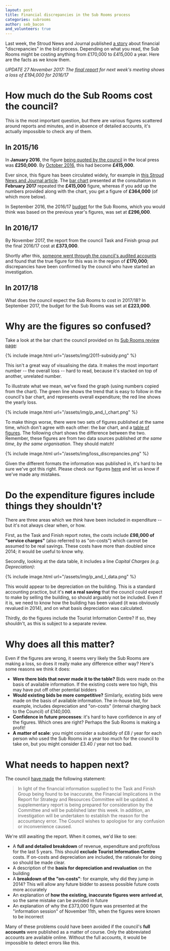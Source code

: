 ```yaml
---
layout: post
title: Financial discrepancies in the Sub Rooms process
categories: subrooms
author: seb_bacon
and_volunteers: true
---
```


Last week, the Stroud News and Journal published [a story](http://www.stroudnewsandjournal.co.uk/news/15672935.SDC_and_the_Subs__Confirmation_of_financial____discrepancies____and_public_anger_at_lack_of_consultation_leads_to_calls_to_suspend_the_review/) about financial "discrepancies" in the bid process.  Depending on what you read, the Sub Rooms might be costing anything from £170,000 to £415,000 a year.  Here are the facts as we know them.

_UPDATE 27 November 2017: The [final report](https://www.stroud.gov.uk/media/557764/item-6-c-subscription-rooms-task-finish-group-final-report.pdf) for next week's meeting shows a loss of £194,000 for 2016/17_

# How much do the Sub Rooms cost the council?

This is the most important question, but there are various figures scattered around reports and minutes, and in absence of detailed accounts, it's actually impossible to check any of them.

## In 2015/16

In **January 2016**, the figure [being quoted by the council](http://www.stroudnewsandjournal.co.uk/news/14231234.Fears_for_future_of_Stroud_s_Sub_Rooms_as_government_cuts_hit_Stroud_District_Council/) in the local press was **£250,000**. By [October 2016](https://www.stroud.gov.uk/media/208609/item-8c-asset-reviews.pdf), this had become **£415,000**.

Ever since, this figure has been circulated widely, for example in [this Stroud News and Journal article](http://www.stroudnewsandjournal.co.uk/news/15512560.The_history_of_Stroud_s_iconic_Subscription_Rooms/).  The [bar chart](https://www.stroud.gov.uk/media/241237/5-year-summary-costs-graph.docx) presented at the consultation in **February 2017** repeated the **£415,000** figure, whereas if you add up the numbers provided along with the chart, you get a figure of **£364,000** (of which more below).

In September 2016, the 2016/17 [budget](https://www.stroud.gov.uk/media/241587/item-7-budget-monitoring-report-2016-17-report-3.pdf) for the Sub Rooms, which you would think was based on the previous year's figures, was set at **£296,000**.

## In 2016/17

By November 2017, the report from the council Task and Finish group put the final 2016/17 cost at **£373,000**.

Shortly after this, [someone went through the council's audited accounts](http://www.stroudnewsandjournal.co.uk/news/15672935.SDC_and_the_Subs__Confirmation_of_financial____discrepancies____and_public_anger_at_lack_of_consultation_leads_to_calls_to_suspend_the_review/) and found that the true figure for this was in the region of **£170,000**; discrepancies have been confirmed by the council who have started an investigation.

## In 2017/18

What does the council expect the Sub Rooms to cost in 2017/18? In September 2017, the budget for the Sub Rooms was set at **£223,000**.


# Why are the figures so confused?

Take a look at the bar chart the council provided on its [Sub Rooms review page](https://www.stroud.gov.uk/sport-leisure-parks/events-and-things-to-do/subscription-rooms/subrooms-reviewxb):

{% include image.html url="/assets/img/2011-subsidy.png" %}

This isn't a great way of visualising the data. It makes the most important number -- the overall loss -- hard to read, because it's stacked on top of another, unrelated number.

To illustrate what we mean, we've fixed the graph (using numbers copied from the chart). The green line shows the trend that is easy to follow in the council's bar chart, and represents overall expenditure; the red line shows the yearly loss.

{% include image.html url="/assets/img/p_and_l_chart.png" %}


To make things worse, there were two sets of figures published at the same time, which don't agree with each other: the bar chart, and a [table of figures](https://www.stroud.gov.uk/media/241238/5-year-financial-breakdown-2011-12-to-2015-16.docx).   The following chart shows the difference between the two. Remember, these figures are from two data sources published _at the same time_, _by the same organisation_. They should match!


{% include image.html url="/assets/img/loss_discrepancies.png"  %}

Given the different formats the information was published in, it's hard to be sure we've got this right. Please check our figures [here](https://docs.google.com/spreadsheets/d/1tu2ic08T0PyW-yWsFzayL-yrNxMTimoGHX-tRyxOs4Y/edit?usp=sharing) and let us know if we've made any mistakes.

# Do the expenditure figures include things they shouldn't?

There are three areas which we _think_ have been included in expenditure -- but it's not always clear when, or how.

First, as the Task and Finish report notes, the costs include **£98,000 of "service charges"** (also referred to as "on-costs") which cannot be assumed to be real savings.  These costs have more than doubled since 2014; it would be useful to know why.

Secondly, looking at the data table, it includes a line _Capital Charges (e.g. Depreciation)_:

{% include image.html url="/assets/img/p_and_l_data.png"  %}

This would appear to be depreciation on the building. This is a standard accounting practice, but it's **not a real saving** that the council could expect to make by selling the building, so should arguably not be included. Even if it is, we need to know how the building has been valued (it was obviously revalued in 2014), and on what basis depreciation was calculated.

Thirdly, do the figures include the Tourist Information Centre? If so, they shouldn't, as this is subject to a separate review.


# Why does all this matter?

Even if the figures are wrong, it seems very likely the Sub Rooms are making a loss, so does it really make any difference either way? Here's some reasons we think it does:

* **Were there bids that never made it to the table?** Bids were made on the basis of available information. If the existing costs were too high, this may have put off other potential bidders
* **Would existing bids be more competitive?** Similarly, existing bids were made on the basis of available information. The in-house bid, for example, includes depreciation and "on-costs" (internal charging back to the Council) of £140,000.
* **Confidence in future processes**: it's hard to have confidence in any of the figures. Which ones are right? Perhaps the Sub Rooms is making a profit!
* **A matter of scale**: you might consider a subsididy of £8 / year for each person who used the Sub Rooms in a year too much for the council to take on, but you might consider £3.40 / year not too bad.


# What needs to happen next?

The council [have made](https://www.stroud.gov.uk/sport-leisure-parks/events-and-things-to-do/subscription-rooms/subrooms-review) the following statement:

> In light of the financial information supplied to the Task and Finish Group being found to be inaccurate, the Financial Implications in the Report for Strategy and Resources Committee will be updated.  A supplementary report is being prepared for consideration by the Committee and will be published later this week.  In addition, an investigation will be undertaken to establish the reason for the accountancy error.  The Council wishes to apologise for any confusion or inconvenience caused.

We're still awaiting the report. When it comes, we'd like to see:

* A **full and detailed breakdown** of revenue, expenditure and profit/loss for the last 5 years. This should **exclude Tourist Information Centre** costs. If on-costs and depreciation are included, the rationale for doing so should be made clear.
* A description of the **basis for depreciation and revaluation** on the building
* A **breakdown of the "on-costs"**: for example, why did they jump in 2014? This will allow any future bidder to assess possible future costs more accurately
* An explanation of **how the existing, inaccurate figures were arrived at**, so the same mistake can be avoided in future
* An explanation of why the £373,000 figure was presented at the "information session" of November 11th, when the figures were known to be incorrect

Many of these problems could have been avoided if the council's **full accounts** were published as a matter of course. Only the abbreviated accounts are available online. Without the full accounts, it would be impossible to detect errors like this.
